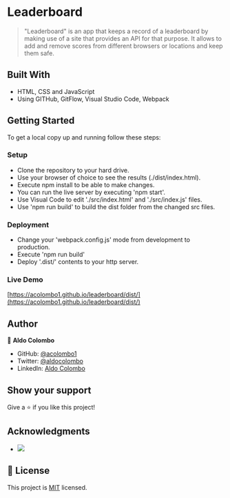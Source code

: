 # Leaderboard
> "Leaderboard" is an app that keeps a record of a leaderboard by making use of a site that provides an API for that purpose. It allows to add and remove scores from different browsers or locations and keep them safe.

## Built With

- HTML, CSS and JavaScript
- Using GITHub, GitFlow, Visual Studio Code, Webpack

## Getting Started

To get a local copy up and running follow these steps:

### Setup

- Clone the repository to your hard drive.
- Use your browser of choice to see the results (./dist/index.html).
- Execute npm install to be able to make changes.
- You can run the live server by executing 'npm start'.
- Use Visual Code to edit './src/index.html' and './src/index.js' files.
- Use 'npm run build' to build the dist folder from the changed src files.
### Deployment

- Change your 'webpack.config.js' mode from development to production.
- Execute 'npm run build'
- Deploy '.dist/' contents to your http server.
### Live Demo

[https://acolombo1.github.io/leaderboard/dist/](https://acolombo1.github.io/leaderboard/dist/)
## Author

👤 **Aldo Colombo**

- GitHub: [@acolombo1](https://github.com/acolombo1)
- Twitter: [@aldocolombo](https://twitter.com/aldocolombo)
- LinkedIn: [Aldo Colombo](https://www.linkedin.com/in/aldo-colombo-2156009)
## Show your support

Give a ⭐️ if you like this project!
## Acknowledgments

- ![](https://img.shields.io/badge/Microverse-blueviolet)

## 📝 License

This project is [MIT](https://acolombo1.github.io/leaderboard/LICENSE) licensed.
